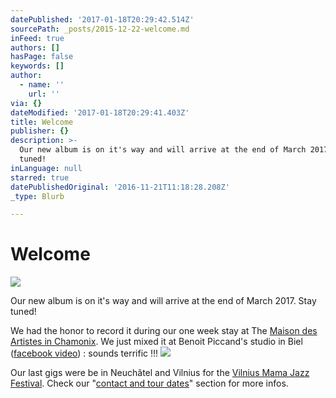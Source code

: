 ```yaml
---
datePublished: '2017-01-18T20:29:42.514Z'
sourcePath: _posts/2015-12-22-welcome.md
inFeed: true
authors: []
hasPage: false
keywords: []
author:
  - name: ''
    url: ''
via: {}
dateModified: '2017-01-18T20:29:41.403Z'
title: Welcome
publisher: {}
description: >-
  Our new album is on it's way and will arrive at the end of March 2017. Stay
  tuned!
inLanguage: null
starred: true
datePublishedOriginal: '2016-11-21T11:18:28.208Z'
_type: Blurb

---
```

# Welcome
![](https://the-grid-user-content.s3-us-west-2.amazonaws.com/a0c50ba4-b79d-4245-9e31-e40b209cc57f.jpg)

Our new album is on it's way and will arrive at the end of March 2017\. Stay tuned!

We had the honor to record it during our one week stay at The [Maison des Artistes in Chamonix][0]. We just mixed it at Benoit Piccand's studio in Biel ([facebook video][1]) : sounds terrific !!!
![](https://the-grid-user-content.s3-us-west-2.amazonaws.com/236a763f-7367-4fa5-b7cb-c6fb1110a0a2.jpg)

Our last gigs were be in Neuchâtel and Vilnius for the [Vilnius Mama Jazz Festival][2]. Check our "[contact and tour dates][3]" section for more infos.

[0]: https://maisondesartistes-chamonix.com/
[1]: https://www.facebook.com/benoit.piccand/videos/588665271288466/
[2]: http://www.vilniusmamajazz.lt/en "Vilnius Mama Jazz"
[3]: http://itrio.ch/contact "Tour dates"